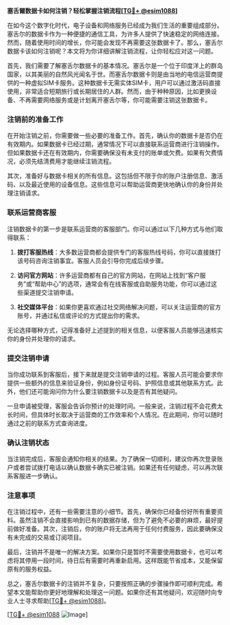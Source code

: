 **塞舌爾数据卡如何注销？轻松掌握注销流程[[TG💪+ @esim1088](https://t.me/s/esim1088)]**

在如今这个数字化时代，电子设备和网络服务已经成为我们生活的重要组成部分。塞舌尔的数据卡作为一种便捷的通信工具，为许多人提供了快速稳定的网络连接。然而，随着使用时间的增长，你可能会发现不再需要这张数据卡了。那么，塞舌尔数据卡该如何注销呢？本文将为你详细讲解注销流程，让你轻松应对这一问题。

首先，我们需要了解塞舌尔数据卡的基本情况。塞舌尔是一个位于印度洋上的群岛国家，以其美丽的自然风光闻名于世。而塞舌尔数据卡则是由当地的电信运营商提供的一种虚拟SIM卡服务。这种数据卡无需实体SIM卡，用户可以通过激活码直接使用，非常适合短期旅行或长期居住的人群。然而，由于种种原因，比如更换设备、不再需要网络服务或是计划离开塞舌尔等，你可能需要注销这张数据卡。

### 注销前的准备工作

在开始注销之前，你需要做一些必要的准备工作。首先，确认你的数据卡是否仍在有效期内。如果数据卡已经过期，通常情况下可以直接联系运营商进行注销操作。但如果数据卡还在有效期内，你需要确保没有未支付的账单或欠费。如果有欠费情况，必须先结清费用才能继续注销流程。

其次，准备好与数据卡相关的所有信息。这包括但不限于你的账户注册信息、激活码、以及最近使用的设备信息。这些信息可以帮助运营商更快地确认你的身份并处理注销请求。

### 联系运营商客服

注销数据卡的第一步是联系运营商的客服部门。你可以通过以下几种方式与他们取得联系：

1. **拨打客服热线**：大多数运营商都会提供专门的客服热线号码，你可以直接拨打该号码咨询注销事宜。客服人员会引导你完成后续步骤。
   
2. **访问官方网站**：许多运营商都有自己的官方网站，在网站上找到“客户服务”或“帮助中心”的选项，通常会有在线客服或自助服务功能，你可以通过这些渠道提交注销申请。

3. **社交媒体平台**：如果你更喜欢通过社交网络解决问题，可以关注运营商的官方账号，并通过私信或评论的方式提出你的需求。

无论选择哪种方式，记得准备好上述提到的相关信息，以便客服人员能够迅速核实你的身份并处理你的请求。

### 提交注销申请

当你成功联系到客服后，接下来就是提交注销申请的过程。客服人员可能会要求你提供一些额外的信息来验证身份，例如身份证号码、护照信息或其他联系方式。此外，他们还可能询问你为什么要注销数据卡以及是否有其他疑问。

一旦申请被受理，客服会告诉你预计的处理时间。一般来说，注销过程不会花费太长时间，但具体时长取决于运营商的工作效率和个人情况。在此期间，你可以随时通过之前的联系方式查询进度。

### 确认注销状态

当注销完成后，客服会通知你相关的结果。为了确保一切顺利，建议你再次登录账户或者尝试拨打电话以确认数据卡确实已被注销。如果还有任何疑虑，可以再次联系客服进一步确认。

### 注意事项

在注销过程中，还有一些需要注意的小细节。首先，确保你已经备份好所有重要资料。虽然注销不会直接影响到已有的数据存储，但为了避免不必要的麻烦，最好提前做好准备。其次，注销后，你的账户将无法再用于任何付费服务，因此要确保没有未完成的交易或订阅项目。

最后，注销并不是唯一的解决方案。如果你只是暂时不需要使用数据卡，也可以考虑将其停用一段时间，待日后有需要时再重新启用。这样既能节省成本，又能保留原有的服务权益。

总之，塞舌尔数据卡的注销并不复杂，只要按照正确的步骤操作即可顺利完成。希望本文能帮助你更好地理解和处理这一问题。如果你还有其他疑问，欢迎随时向专业人士寻求帮助[[TG💪+ @esim1088](https://t.me/s/esim1088)]。

[[TG💪+ @esim1088](https://t.me/s/esim1088) ![Image](https://i.postimg.cc/4NQfJmqS/Snipaste-2025-05-13-00-14-12.png)]